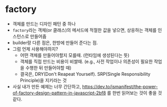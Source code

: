 # factory

- 객체를 만드는 디자인 패턴 중 하나
- `factory`라는 객체(or 클래스)의 메서드에 적절한 값을 넣으면, 상응하는 객체를 인스턴스로 만들어줌
- builder랑 다른 점은, 한방에 만들어 준다는 점.
- 그럼 언제 사용해야하지?
  - 어떤 객체를 만들어야할지 모를때. (런타임에 생성된다는 뜻)
  - 객체를 직접 만드는 비용이 비쌀때. (e.g., 사전 작업이나 의존성이 필요한 작업을 수행한 뒤 만들어야할 때)
  - 결국은, DRY(Don't Reapeat Yourself). SRP(Single Responsibility Principle)을 지키라는 것
- 사실 내가 만든 예제는 너무 간단하고, https://dev.to/jsmanifest/the-power-of-factory-design-pattern-in-javascript-2bf8 를 한번 읽어보는 것이 좋을 것 같다.
